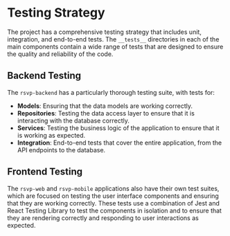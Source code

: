 # Testing Strategy

The project has a comprehensive testing strategy that includes unit, integration, and end-to-end tests. The `__tests__` directories in each of the main components contain a wide range of tests that are designed to ensure the quality and reliability of the code.

## Backend Testing

The `rsvp-backend` has a particularly thorough testing suite, with tests for:

*   **Models**: Ensuring that the data models are working correctly.
*   **Repositories**: Testing the data access layer to ensure that it is interacting with the database correctly.
*   **Services**: Testing the business logic of the application to ensure that it is working as expected.
*   **Integration**: End-to-end tests that cover the entire application, from the API endpoints to the database.

## Frontend Testing

The `rsvp-web` and `rsvp-mobile` applications also have their own test suites, which are focused on testing the user interface components and ensuring that they are working correctly. These tests use a combination of Jest and React Testing Library to test the components in isolation and to ensure that they are rendering correctly and responding to user interactions as expected.